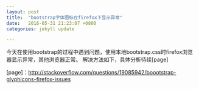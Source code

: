 ```yaml
---
layout: post
title:  "bootstrap字体图标在firefox下显示异常"
date:   2016-05-31 21:23:07 +0800
categories: jekyll update

---
```

今天在使用bootstrap的过程中遇到问题，使用本地bootstrap.css时firefox浏览器显示异常，其他浏览器正常。
解决方法如下，具体分析待续[page]


[page]：http://stackoverflow.com/questions/19085942/boootstrap-glyphicons-firefox-issues
